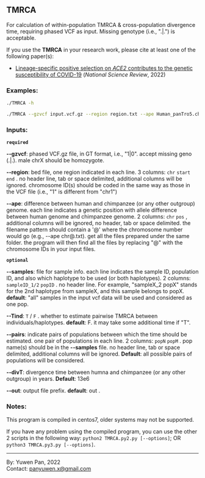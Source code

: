 ## TMRCA     

For calculation of within-population TMRCA & cross-population divergence time, requiring phased VCF as input. Missing genotype (i.e., ".|.") is acceptable.     

If you use the **TMRCA** in your research work, please cite at least one of the following paper(s):    

- [Lineage-specific positive selection on *ACE2* contributes to the genetic susceptibility of COVID-19](https://academic.oup.com/nsr/advance-article/doi/10.1093/nsr/nwac118/6623880) (*National Science Review*, 2022)

     
     
### Examples:     

``` bash
./TMRCA -h
```

``` bash
./TMRCA --gzvcf input.vcf.gz --region region.txt --ape Human_panTro5.chr@.diff.txt.gz
```
     
     
### Inputs:     

**`required`**

**--gzvcf**: phased VCF.gz file, in GT format, i.e., "1|0". accept missing geno (.|.). male chrX should be homozygote.     

**--region**: bed file, one region indicated in each line. 3 columns: `chr` `start` `end` . no header line, tab or space delimited, additional columns will be ignored. chromosome ID(s) should be coded in the same way as those in the VCF file (i.e., "1" is different from "chr1")     

**--ape**: difference between human and chimpanzee (or any other outgroup) genome. each line indicates a genetic position with allele difference between human genome and chimpanzee genome. 2 columns: `chr` `pos` , additional columns will be ignored, no header, tab or space delimited. the filename pattern should contain a '@' where the chromosome number would go (e.g., --ape chr@.txt). get all the files prepared under the same folder. the program will then find all the files by replacing "@" with the chromosome IDs in your input files.      

**`optional`**

**--samples**: file for sample info. each line indicates the sample ID, population ID, and also which haplotype to be used (or both haplotypes). 2 columns: `sampleID_1/2` `popID` . no header line. For example, "sampleX_2 popX" stands for the 2nd haplotype from sampleX, and this sample belongs to popX. **default**: "all" samples in the input vcf data will be used and considered as one pop.      

**--Tind**: `T` / `F` . whether to estimate pairwise TMRCA between individuals/haplotypes. **default**: F. it may take some additional time if "T".      

**--pairs**: indicate pairs of populations between which the time should be estimated. one pair of populations in each line. 2 columns: `popN` `popM` . pop name(s) should be in the **--samples** file. no header line, tab or space delimited, additional columns will be ignored. **Default**: all possible pairs of populations will be considered.      

**--divT**: divergence time between humna and chimpanzee (or any other outgroup) in years. **Default**: 13e6     

**--out**: output file prefix. **default**: out .     


     
### Notes:     

This program is compiled in centos7, older systems may not be supported. 

If you have any problem using the compiled program, you can use the other 2 scripts in the following way: `python2 TMRCA.py2.py [--options]`; OR `python3 TMRCA.py3.py [--options]`. 

---

By: Yuwen Pan, 2022     
Contact: panyuwen.x@gmail.com
